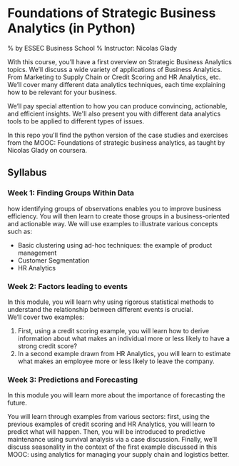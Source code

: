 
# Foundations of Strategic Business Analytics (in Python)
% by ESSEC Business School
% Instructor: Nicolas Glady

With this course, you’ll have a first overview on Strategic Business Analytics topics. We’ll discuss a wide variety of applications of Business Analytics. From Marketing to Supply Chain or Credit Scoring and HR Analytics, etc. We’ll cover many different data analytics techniques, each time explaining how to be relevant for your business.

We’ll pay special attention to how you can produce convincing, actionable, and efficient insights. We'll also present you with different data analytics tools to be applied to different types of issues.

In this repo you'll find the python version of the case studies and exercises from the MOOC: Foundations of strategic business analytics, as taught by Nicolas Glady on coursera.

## Syllabus

### Week 1: Finding Groups Within Data

how identifying groups of observations enables you to improve business efficiency. You will then learn to create those groups in a business-oriented and actionable way. We will use examples to illustrate various concepts such as:
* Basic clustering using ad-hoc techniques: the example of product management
* Customer Segmentation
* HR Analytics

### Week 2: Factors leading to events

In this module, you will learn why using rigorous statistical methods to understand the relationship between different events is crucial.  
We’ll cover two examples:
1. First, using a credit scoring example, you will learn how to derive information about what makes an individual more or less likely to have a strong credit score?
2. In a second example drawn from HR Analytics, you will learn to estimate what makes an employee more or less likely to leave the company.

### Week 3: Predictions and Forecasting

In this module you will learn more about the importance of forecasting the future.

You will learn through examples from various sectors: first, using the previous examples of credit scoring and HR Analytics, you will learn to predict what will happen. Then, you will be introduced to predictive maintenance using survival analysis via a case discussion. Finally, we’ll discuss seasonality in the context of the first example discussed in this MOOC: using analytics for managing your supply chain and logistics better.


